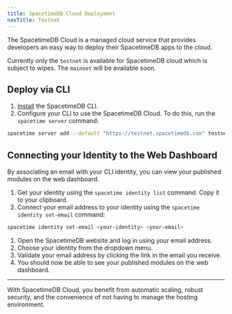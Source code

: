 ```yaml
---
title: SpacetimeDB Cloud Deployment
navTitle: Testnet
---
```


The SpacetimeDB Cloud is a managed cloud service that provides developers an easy way to deploy their SpacetimeDB apps to the cloud.

Currently only the `testnet` is available for SpacetimeDB cloud which is subject to wipes. The `mainnet` will be available soon.

## Deploy via CLI

1. [Install](/install) the SpacetimeDB CLI.
1. Configure your CLI to use the SpacetimeDB Cloud. To do this, run the `spacetime server` command:

```bash
spacetime server add --default "https://testnet.spacetimedb.com" testnet
```

## Connecting your Identity to the Web Dashboard

By associating an email with your CLI identity, you can view your published modules on the web dashboard.

1. Get your identity using the `spacetime identity list` command. Copy it to your clipboard.
1. Connect your email address to your identity using the `spacetime identity set-email` command:

```bash
spacetime identity set-email <your-identity> <your-email>
```

1. Open the SpacetimeDB website and log in using your email address.
1. Choose your identity from the dropdown menu.
1. Validate your email address by clicking the link in the email you receive.
1. You should now be able to see your published modules on the web dashboard.

---

With SpacetimeDB Cloud, you benefit from automatic scaling, robust security, and the convenience of not having to manage the hosting environment.
